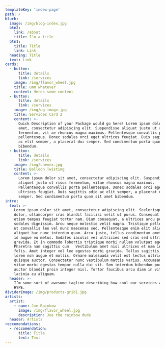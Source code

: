 ```yaml
---
templateKey: 'index-page'
path: /
blurb:
  image: /img/blog-index.jpg
  btn2:
    link: /about
    title: I'm a title
  btn1:
    title: Title
    link: Link
  heading: Title
  text: Link
cards:
  - button:
      title: details
      link: /services
    image: /img/flavor_wheel.jpg
    title: umm whatever
    content: Heres some content
  - button:
      title: details
      link: /services
    image: /img/og-image.jpg
    title: Services Card 2
    content: >-
      Quick Description of your Package would go here! Lorem ipsum dolor sit
      amet, consectetur adipiscing elit. Suspendisse aliquet justo ut risus
      fermentum, vit ae rhoncus magna maximus. Pellentesque convallis porta
      pellentesque. Donec sodales orci eget ultrices feugiat. Duis sagittis odio
      ac elit semper, a placerat dui semper. Sed condimentum porta quam sit amet
      bibendum.
  - button:
      title: details
      link: /services
    image: /img/chemex.jpg
    title: Balloon Twisting
    content: >-
      Lorem ipsum dolor sit amet, consectetur adipiscing elit. Suspendisse
      aliquet justo ut risus fermentum, vitae rhoncus magna maximus.
      Pellentesque convallis porta pellentesque. Donec sodales orci eget
      ultrices feugiat. Duis sagittis odio ac elit semper, a placerat dui
      semper. Sed condimentum porta quam sit amet bibendum.
intro:
  text: >-
    Lorem ipsum dolor sit amet, consectetur adipiscing elit. Scelerisque purus
    dolor, ullamcorper cras blandit facilisi velit ut purus. Consequat nunc
    etiam tempus feugiat tortor nam. Diam consequat, a ultrices arcu posuere
    sodales dignissim. Arcu neque molestie velit magna. Tristique pellentesque
    ut convallis leo vel nunc maecenas sed. Pellentesque enim elit aliquam
    aliquet hac nunc interdum quam. Arcu justo, tellus condimentum amet montes,
    id augue eu metus. Sodales iaculis vel ultricies sed cras sed ultricies
    gravida. Et in commodo lobortis tristique morbi nullam volutpat eget donec.
    Pharetra nam sagittis cum   Vestibulum amet nisl ultrices et nam interdum
    felis. Amet integer vel leo egestas morbi gravida. Tellus sagittis, duis
    lorem non augue et mollis. Ornare malesuada velit est lectus ultricies diam
    quisque auctor. Consectetur nunc vestibulum mattis varius. Accumsan arcu,
    vitae morbi egestas tempor nulla dui sit. Sem interdum bibendum porttitor
    auctor blandit proin integer nisl. Tortor faucibus arcu diam in vitae nam
    lacinia eu aliquam.
  header: >-
    I’m some sort of awesome tagline describing how cool our services are HYPE
    HYPE.
dividerImage: /img/products-grid1.jpg
artists:
  artist:
    - name: Joe Rainbow
      image: /img/flavor_wheel.jpg
      description: Joe the rainbow dude
  header: Artists
reccomendations:
  - reccomendation:
      title: Title
      text: Text
---
```


